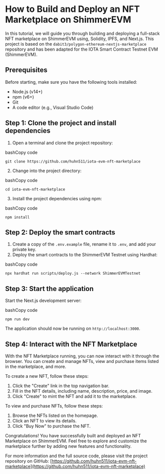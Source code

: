 # How to Build and Deploy an NFT Marketplace on ShimmerEVM

In this tutorial, we will guide you through building and deploying a full-stack NFT marketplace on ShimmerEVM using, Solidity, IPFS, and Next.js. This project is based on the `dabit3/polygon-ethereum-nextjs-marketplace` repository and has been adapted for the IOTA Smart Contract Testnet EVM (ShimmerEVM).

## Prerequisites

Before starting, make sure you have the following tools installed:

- Node.js (v14+)
- npm (v6+)
- Git
- A code editor (e.g., Visual Studio Code)

## Step 1: Clone the project and install dependencies

1.  Open a terminal and clone the project repository:

bashCopy code

`git clone https://github.com/huhn511/iota-evm-nft-marketplace`

2.  Change into the project directory:

bashCopy code

`cd iota-evm-nft-marketplace`

3.  Install the project dependencies using npm:

bashCopy code

`npm install`

## Step 2: Deploy the smart contracts

1.  Create a copy of the `.env.example` file, rename it to `.env`, and add your private key.
2.  Deploy the smart contracts to the ShimmerEVM Testnet using Hardhat:

bashCopy code

`npx hardhat run scripts/deploy.js --network ShimmerEVMTestnet`

## Step 3: Start the application

Start the Next.js development server:

bashCopy code

`npm run dev`

The application should now be running on `http://localhost:3000`.

## Step 4: Interact with the NFT Marketplace

With the NFT Marketplace running, you can now interact with it through the browser. You can create and manage NFTs, view and purchase items listed in the marketplace, and more.

To create a new NFT, follow these steps:

1.  Click the "Create" link in the top navigation bar.
2.  Fill in the NFT details, including name, description, price, and image.
3.  Click "Create" to mint the NFT and add it to the marketplace.

To view and purchase NFTs, follow these steps:

1.  Browse the NFTs listed on the homepage.
2.  Click an NFT to view its details.
3.  Click "Buy Now" to purchase the NFT.

Congratulations! You have successfully built and deployed an NFT Marketplace on ShimmerEVM. Feel free to explore and customize the marketplace further by adding new features and functionality.

For more information and the full source code, please visit the project repository on GitHub: [https://github.com/huhn511/iota-evm-nft-marketplace](https://github.com/huhn511/iota-evm-nft-marketplace)
